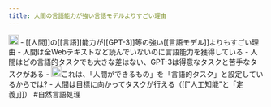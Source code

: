 ```yaml
---
title: 人間の言語能力が強い言語モデルよりすごい理由
---
```


<img src='https://scrapbox.io/api/pages/blu3mo-public/情報科学の達人/icon' alt='情報科学の達人.icon' height="19.5"/>
- [[人間]]の[[言語]]能力が[[GPT-3]]等の強い[[言語モデル]]よりもすごい理由
    - 人間は全Webテキストなど読んでいないのに言語能力を獲得している
    - 人間はどの言語的タスクでも大きな差はない、GPT-3は得意なタスクと苦手なタスクがある
        - <img src='https://scrapbox.io/api/pages/blu3mo-public/blu3mo/icon' alt='blu3mo.icon' height="19.5"/>これは、「人間ができるもの」を「言語的タスク」と設定しているからでは?
    - 人間は目標に向かってタスクが行える（[["人工知能"と「定義」]]）
#自然言語処理

